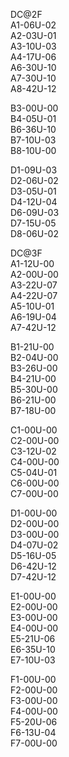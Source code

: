 DC\@2F  
A1-06U-02  
A2-03U-01  
A3-10U-03  
A4-17U-06  
A6-30U-10  
A7-30U-10  
A8-42U-12  
  
B3-00U-00  
B4-05U-01  
B6-36U-10  
B7-10U-03  
B8-10U-00  
  
D1-09U-03  
D2-06U-02  
D3-05U-01  
D4-12U-04  
D6-09U-03  
D7-15U-05  
D8-06U-02  

DC\@3F  
A1-12U-00  
A2-00U-00   
A3-22U-07  
A4-22U-07  
A5-10U-01  
A6-19U-04  
A7-42U-12  
  
B1-21U-00  
B2-04U-00  
B3-26U-00  
B4-21U-00  
B5-30U-00  
B6-21U-00  
B7-18U-00 
  
C1-00U-00  
C2-00U-00  
C3-12U-02  
C4-00U-00  
C5-04U-01  
C6-00U-00  
C7-00U-00 
 
D1-00U-00  
D2-00U-00  
D3-00U-00  
D4-07U-02  
D5-16U-05  
D6-42U-12  
D7-42U-12 
  
E1-00U-00  
E2-00U-00  
E3-00U-00  
E4-00U-00  
E5-21U-06  
E6-35U-10  
E7-10U-03 
  
F1-00U-00  
F2-00U-00  
F3-00U-00  
F4-00U-00  
F5-20U-06  
F6-13U-04  
F7-00U-00 
